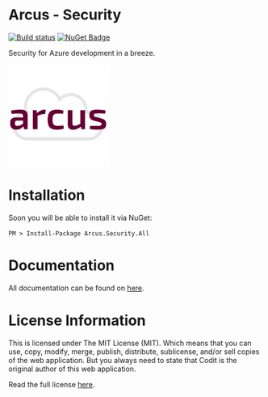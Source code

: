 # Arcus - Security
[![Build status](https://dev.azure.com/codit/Arcus/_apis/build/status/Commit%20builds/CI%20-%20Arcus.Security)](https://dev.azure.com/codit/Arcus/_build/latest?definitionId=514) [![NuGet Badge](https://buildstats.info/nuget/Arcus.Security.All?includePreReleases=true)](https://www.nuget.org/packages/Arcus.Security.All/)

Security for Azure development in a breeze.

![Arcus](https://raw.githubusercontent.com/arcus-azure/arcus/master/media/arcus.png)

# Installation
Soon you will be able to install it via NuGet:

```shell
PM > Install-Package Arcus.Security.All
```

# Documentation
All documentation can be found on [here](https://security.arcus-azure.net/).

# License Information
This is licensed under The MIT License (MIT). Which means that you can use, copy, modify, merge, publish, distribute, sublicense, and/or sell copies of the web application. But you always need to state that Codit is the original author of this web application.

Read the full license [here](https://github.com/arcus-azure/arcus.security/blob/master/LICENSE).
